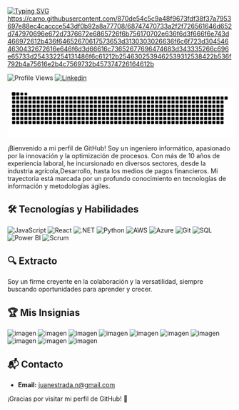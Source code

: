[![Typing SVG](https://readme-typing-svg.herokuapp.com?font=Fira+Code&pause=1000&color=0EFF0C&random=false&width=435&lines=%C2%A1Hola!+%F0%9F%91%8B+Soy+Juan+Luis+Estrada+)](https://git.io/typing-svg)
https://camo.githubusercontent.com/870de54c5c9a48f9673fdf38f37a7953697e88ec4caccce543df0b92a8a77708/68747470733a2f2f726561646d652d747970696e672d7376672e6865726f6b756170702e636f6d3f666f6e743d466972612b436f64652670617573653d3130303026636f6c6f723d3045464630432672616e646f6d3d66616c73652677696474683d343335266c696e65733d254332254131486f6c61212b2546302539462539312538422b536f792b4a75616e2b4c7569732b457374726164612b


![Profile Views](https://komarev.com/ghpvc/?username=juanluisestrada&color=blue)
[![Linkedin](https://img.shields.io/badge/-juanluisestrada-blue?style=flat-square&logo=Linkedin&logoColor=white&link=https://www.linkedin.com/in/juan-luis-estrada-nova/)](https://www.linkedin.com/in/juanluisestrada/)

![Snake animation](https://github.com/Novaversocl/Novaversocl/blob/main/Novaverso_grid-snake.svg)



¡Bienvenido a mi perfil de GitHub! Soy un ingeniero informático, apasionado por la innovación y la optimización de procesos. Con más de 10 años de experiencia laboral, he incursionado en diversos sectores, desde la industria agrícola,Desarrollo, hasta los medios de pagos financieros. Mi trayectoria está marcada por un profundo conocimiento en tecnologías de información y metodologías ágiles.


## 🛠️ Tecnologías y Habilidades

![JavaScript](https://img.shields.io/badge/JavaScript-F7DF1E?logo=javascript&logoColor=black&style=flat-square)
![React](https://img.shields.io/badge/React-61DAFB?logo=react&logoColor=white&style=flat-square)
![.NET](https://img.shields.io/badge/.NET-512BD4?logo=dotnet&logoColor=white&style=flat-square)
![Python](https://img.shields.io/badge/Python-3776AB?logo=python&logoColor=white&style=flat-square)
![AWS](https://img.shields.io/badge/AWS-232F3E?logo=amazon-aws&logoColor=white&style=flat-square)
![Azure](https://img.shields.io/badge/Azure-0078D4?logo=microsoft-azure&logoColor=white&style=flat-square)
![Git](https://img.shields.io/badge/Git-F05032?logo=git&logoColor=white&style=flat-square)
![SQL](https://img.shields.io/badge/SQL-4479A1?logo=postgresql&logoColor=white&style=flat-square)
![Power BI](https://img.shields.io/badge/PowerBI-F2C811?logo=power-bi&logoColor=black&style=flat-square)
![Scrum](https://img.shields.io/badge/Scrum-6DB33F?logo=scrumalliance&logoColor=white&style=flat-square)


## 🔍 Extracto

Soy un firme creyente en la colaboración y la versatilidad, siempre buscando oportunidades para aprender y crecer.


## 🏆 Mis Insignias
![imagen](https://github.com/Novaversocl/Novaversocl/assets/95386670/6f06bead-8868-4b37-acc5-70dfad737b57)
![imagen](https://github.com/Novaversocl/Novaversocl/assets/95386670/385924e5-4f6f-4580-af58-daf18d6c2262)
![imagen](https://github.com/Novaversocl/Novaversocl/assets/95386670/ee86949f-be74-4399-80cb-2ff476cd87b1)
![imagen](https://github.com/Novaversocl/Novaversocl/assets/95386670/90ff6204-59a0-4c46-affd-0ec475fbb860)
![imagen](https://github.com/Novaversocl/Novaversocl/assets/95386670/8c33c862-293a-4316-a96f-c68cd93624c4)
![imagen](https://github.com/Novaversocl/Novaversocl/assets/95386670/8e77d51f-5aa7-4537-90d6-c5faa6d3aa2e)
![imagen](https://github.com/Novaversocl/Novaversocl/assets/95386670/47c7a426-849b-43a6-b8f9-881ff994c5a7)
![imagen](https://github.com/Novaversocl/Novaversocl/assets/95386670/4bd36f8a-b4d0-4c63-9e85-05c5ee628c3c)
![imagen](https://github.com/Novaversocl/Novaversocl/assets/95386670/c90bc016-be87-4252-8bdf-2f2fe60a8e8a)
![imagen](https://github.com/Novaversocl/Novaversocl/assets/95386670/e851d738-d1a0-49b9-bcd3-220f3184578e)


## 📬 Contacto

- **Email:** juanestrada.n@gmail.com

¡Gracias por visitar mi perfil de GitHub! 🚀

